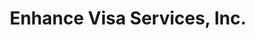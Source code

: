 ---
title: "Enhance Visa Services, Inc."
url: /dumaguete/enhance-visa-services-inc/
shop: travel agency
---
